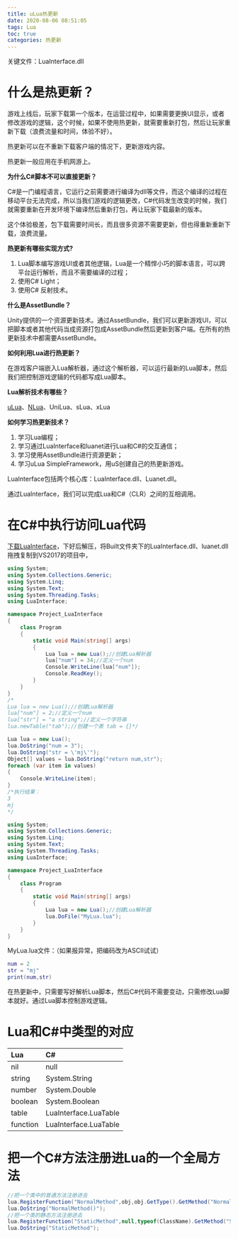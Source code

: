 ```yaml
---
title: uLua热更新
date: 2020-08-06 08:51:05
tags: Lua
toc: true
categories: 热更新
---
```


关键文件：LuaInterface.dll

<!--more-->

# 什么是热更新？

游戏上线后，玩家下载第一个版本，在运营过程中，如果需要更换UI显示，或者修改游戏的逻辑，这个时候，如果不使用热更新，就需要重新打包，然后让玩家重新下载（浪费流量和时间，体验不好）。

热更新可以在不重新下载客户端的情况下，更新游戏内容。

热更新一般应用在手机网游上。

**为什么C#脚本不可以直接更新？**

C#是一门编程语言，它运行之前需要进行编译为dll等文件，而这个编译的过程在移动平台无法完成，所以当我们游戏的逻辑更改，C#代码发生改变的时候，我们就需要重新在开发环境下编译然后重新打包，再让玩家下载最新的版本。

这个体验极差，包下载需要时间长，而且很多资源不需要更新，但也得重新重新下载，浪费流量。

**热更新有哪些实现方式?**

1. Lua脚本编写游戏UI或者其他逻辑，Lua是一个精悍小巧的脚本语言，可以跨平台运行解析，而且不需要编译的过程；
2. 使用C# Light；
3. 使用C# 反射技术。

**什么是AssetBundle？**

Unity提供的一个资源更新技术。通过AssetBundle，我们可以更新游戏UI，可以把脚本或者其他代码当成资源打包成AssetBundle然后更新到客户端。在所有的热更新技术中都需要AssetBundle。

**如何利用Lua进行热更新？**

在游戏客户端嵌入Lua解析器，通过这个解析器，可以运行最新的Lua脚本，然后我们把控制游戏逻辑的代码都写成Lua脚本。

**Lua解析技术有哪些？**

[uLua](ulua.org)、[NLua](nlua.org)、UniLua、sLua、xLua

**如何学习热更新技术？**

1. 学习Lua编程；
2. 学习通过LuaInterface和luanet进行Lua和C#的交互通信；
3. 学习使用AssetBundle进行资源更新；
4. 学习uLua SimpleFramework，用uS创建自己的热更新游戏。



LuaInterface包括两个核心库：LuaInterface.dll、Luanet.dll。

通过LuaInterface，我们可以完成Lua和C#（CLR）之间的互相调用。

# 在C#中执行访问Lua代码

[下载LuaInterface](http://files.luaforge.net/releases/luainterface/luainterface/1.5.3/luainterface-1.5.3.zip)，下好后解压，将Built文件夹下的LuaInterface.dll、luanet.dll拖拽复制到VS2017的项目中，

```C# Program.cs
using System;
using System.Collections.Generic;
using System.Linq;
using System.Text;
using System.Threading.Tasks;
using LuaInterface;

namespace Project_LuaInterface
{
    class Program
    {
        static void Main(string[] args)
        {
            Lua lua = new Lua();//创建Lua解析器
            lua["num"] = 34;//定义一个num
            Console.WriteLine(lua["num"]);
            Console.ReadKey();
        }
    }
}
/*
Lua lua = new Lua();//创建Lua解析器
lua["num"] = 2;//定义一个num
lua["str"] = "a string";//定义一个字符串
lua.newTable("tab");//创建一个表 tab = {}*/
```



```c#
Lua lua = new Lua();
lua.DoString("num = 3");
lua.DoString("str = \'mj\'");
Object[] values = lua.DoString("return num,str");
foreach (var item in values)
{
	Console.WriteLine(item);
}
/*执行结果：
3
mj
*/
```



```c#
using System;
using System.Collections.Generic;
using System.Linq;
using System.Text;
using System.Threading.Tasks;
using LuaInterface;

namespace Project_LuaInterface
{
    class Program
    {
        static void Main(string[] args)
        {
            Lua lua = new Lua();//创建Lua解析器
            lua.DoFile("MyLua.lua");
        }
    }
}
```

MyLua.lua文件：（如果报异常，把编码改为ASCII试试）

```lua
num = 2
str = "mj"
print(num,str)
```

在热更新中，只需要写好解析Lua脚本，然后C#代码不需要变动，只需修改Lua脚本就好。通过Lua脚本控制游戏逻辑。

# Lua和C#中类型的对应

| Lua      | C#                    |
| :------- | :-------------------- |
| nil      | null                  |
| string   | System.String         |
| number   | System.Double         |
| boolean  | System.Boolean        |
| table    | LuaInterface.LuaTable |
| function | LuaInterface.LuaTable |

# 把一个C#方法注册进Lua的一个全局方法

```c#
//把一个类中的普通方法注册进去
lua.RegisterFunction("NormalMethod",obj,obj.GetType().GetMethod("NormalMethod"));
lua.DoString("NormalMethod()");
//把一个类的静态方法注册进去
lua.RegisterFunction("StaticMethod",null,typeof(ClassName).GetMethod("StaticMethod"));
lua.DoString("StaticMethod");
```



